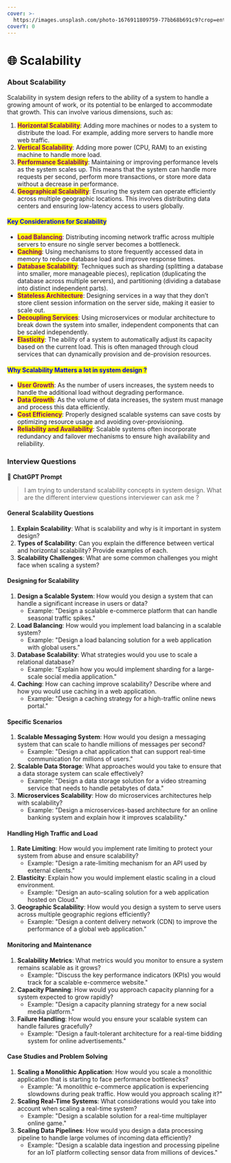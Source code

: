 ```yaml
---
cover: >-
  https://images.unsplash.com/photo-1676911809759-77bb68b691c9?crop=entropy&cs=srgb&fm=jpg&ixid=M3wxOTcwMjR8MHwxfHNlYXJjaHw1fHxzY2FsYWJpbGl0eXxlbnwwfHx8fDE3MTk5OTkwMDF8MA&ixlib=rb-4.0.3&q=85
coverY: 0
---
```


# 🌐 Scalability

### About Scalability

Scalability in system design refers to the ability of a system to handle a growing amount of work, or its potential to be enlarged to accommodate that growth. This can involve various dimensions, such as:

1. <mark style="color:purple;">**Horizontal Scalability**</mark>: Adding more machines or nodes to a system to distribute the load. For example, adding more servers to handle more web traffic.
2. <mark style="color:purple;">**Vertical Scalability**</mark>: Adding more power (CPU, RAM) to an existing machine to handle more load.
3. <mark style="color:purple;">**Performance Scalability**</mark>: Maintaining or improving performance levels as the system scales up. This means that the system can handle more requests per second, perform more transactions, or store more data without a decrease in performance.
4. <mark style="color:purple;">**Geographical Scalability**</mark>: Ensuring the system can operate efficiently across multiple geographic locations. This involves distributing data centers and ensuring low-latency access to users globally.

#### <mark style="color:blue;background-color:yellow;">Key Considerations for Scalability</mark>

* <mark style="color:purple;">**Load Balancing**</mark>: Distributing incoming network traffic across multiple servers to ensure no single server becomes a bottleneck.
* <mark style="color:purple;">**Caching**</mark>: Using mechanisms to store frequently accessed data in memory to reduce database load and improve response times.
* <mark style="color:purple;">**Database Scalability**</mark>: Techniques such as sharding (splitting a database into smaller, more manageable pieces), replication (duplicating the database across multiple servers), and partitioning (dividing a database into distinct independent parts).
* <mark style="color:purple;">**Stateless Architecture**</mark>: Designing services in a way that they don’t store client session information on the server side, making it easier to scale out.
* <mark style="color:purple;">**Decoupling Services**</mark>: Using microservices or modular architecture to break down the system into smaller, independent components that can be scaled independently.
* <mark style="color:purple;">**Elasticity**</mark>: The ability of a system to automatically adjust its capacity based on the current load. This is often managed through cloud services that can dynamically provision and de-provision resources.

#### <mark style="color:blue;background-color:yellow;">Why Scalability Matters a lot in system design ?</mark>

* <mark style="color:purple;">**User Growth**</mark>: As the number of users increases, the system needs to handle the additional load without degrading performance.
* <mark style="color:purple;">**Data Growth**</mark>: As the volume of data increases, the system must manage and process this data efficiently.
* <mark style="color:purple;">**Cost Efficiency**</mark>: Properly designed scalable systems can save costs by optimizing resource usage and avoiding over-provisioning.
* <mark style="color:purple;">**Reliability and Availability**</mark>: Scalable systems often incorporate redundancy and failover mechanisms to ensure high availability and reliability.



### Interview Questions

:robot: **ChatGPT Prompt**

> I am trying to understand scalability concepts in system design. What are the different interview questions interviewer can ask me ?

#### General Scalability Questions

1. **Explain Scalability**: What is scalability and why is it important in system design?
2. **Types of Scalability**: Can you explain the difference between vertical and horizontal scalability? Provide examples of each.
3. **Scalability Challenges**: What are some common challenges you might face when scaling a system?

#### Designing for Scalability

1. **Design a Scalable System**: How would you design a system that can handle a significant increase in users or data?
   * Example: "Design a scalable e-commerce platform that can handle seasonal traffic spikes."
2. **Load Balancing**: How would you implement load balancing in a scalable system?
   * Example: "Design a load balancing solution for a web application with global users."
3. **Database Scalability**: What strategies would you use to scale a relational database?
   * Example: "Explain how you would implement sharding for a large-scale social media application."
4. **Caching**: How can caching improve scalability? Describe where and how you would use caching in a web application.
   * Example: "Design a caching strategy for a high-traffic online news portal."

#### Specific Scenarios

1. **Scalable Messaging System**: How would you design a messaging system that can scale to handle millions of messages per second?
   * Example: "Design a chat application that can support real-time communication for millions of users."
2. **Scalable Data Storage**: What approaches would you take to ensure that a data storage system can scale effectively?
   * Example: "Design a data storage solution for a video streaming service that needs to handle petabytes of data."
3. **Microservices Scalability**: How do microservices architectures help with scalability?
   * Example: "Design a microservices-based architecture for an online banking system and explain how it improves scalability."

#### Handling High Traffic and Load

1. **Rate Limiting**: How would you implement rate limiting to protect your system from abuse and ensure scalability?
   * Example: "Design a rate-limiting mechanism for an API used by external clients."
2. **Elasticity**: Explain how you would implement elastic scaling in a cloud environment.
   * Example: "Design an auto-scaling solution for a web application hosted on Cloud."
3. **Geographic Scalability**: How would you design a system to serve users across multiple geographic regions efficiently?
   * Example: "Design a content delivery network (CDN) to improve the performance of a global web application."

#### Monitoring and Maintenance

1. **Scalability Metrics**: What metrics would you monitor to ensure a system remains scalable as it grows?
   * Example: "Discuss the key performance indicators (KPIs) you would track for a scalable e-commerce website."
2. **Capacity Planning**: How would you approach capacity planning for a system expected to grow rapidly?
   * Example: "Design a capacity planning strategy for a new social media platform."
3. **Failure Handling**: How would you ensure your scalable system can handle failures gracefully?
   * Example: "Design a fault-tolerant architecture for a real-time bidding system for online advertisements."

#### Case Studies and Problem Solving

1. **Scaling a Monolithic Application**: How would you scale a monolithic application that is starting to face performance bottlenecks?
   * Example: "A monolithic e-commerce application is experiencing slowdowns during peak traffic. How would you approach scaling it?"
2. **Scaling Real-Time Systems**: What considerations would you take into account when scaling a real-time system?
   * Example: "Design a scalable solution for a real-time multiplayer online game."
3. **Scaling Data Pipelines**: How would you design a data processing pipeline to handle large volumes of incoming data efficiently?
   * Example: "Design a scalable data ingestion and processing pipeline for an IoT platform collecting sensor data from millions of devices."

